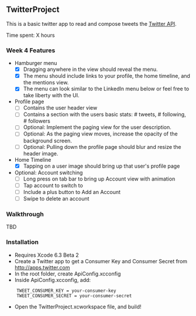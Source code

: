 ## TwitterProject

This is a basic twitter app to read and compose tweets the [Twitter API](https://apps.twitter.com/).

Time spent: X hours

### Week 4 Features

- Hamburger menu
  - [X] Dragging anywhere in the view should reveal the menu.
  - [X] The menu should include links to your profile, the home timeline, and the mentions view.
  - [X] The menu can look similar to the LinkedIn menu below or feel free to take liberty with the UI.

- Profile page
  - [ ] Contains the user header view
  - [ ] Contains a section with the users basic stats: # tweets, # following, # followers
  - [ ] Optional: Implement the paging view for the user description.
  - [ ] Optional: As the paging view moves, increase the opacity of the background screen.
  - [ ] Optional: Pulling down the profile page should blur and resize the header image.

- Home Timeline
  - [X] Tapping on a user image should bring up that user's profile page

- Optional: Account switching
  - [ ] Long press on tab bar to bring up Account view with animation
  - [ ] Tap account to switch to
  - [ ] Include a plus button to Add an Account
  - [ ] Swipe to delete an account

### Walkthrough
TBD

### Installation
* Requires Xcode 6.3 Beta 2
* Create a Twitter app to get a Consumer Key and Consumer Secret from http://apps.twitter.com
* In the root folder, create ApiConfig.xcconfig
* Inside ApiConfig.xcconfig, add:

````
    TWEET_CONSUMER_KEY = your-consumer-key
    TWEET_CONSUMER_SECRET = your-consumer-secret
````

* Open the TwitterProject.xcworkspace file, and build!
